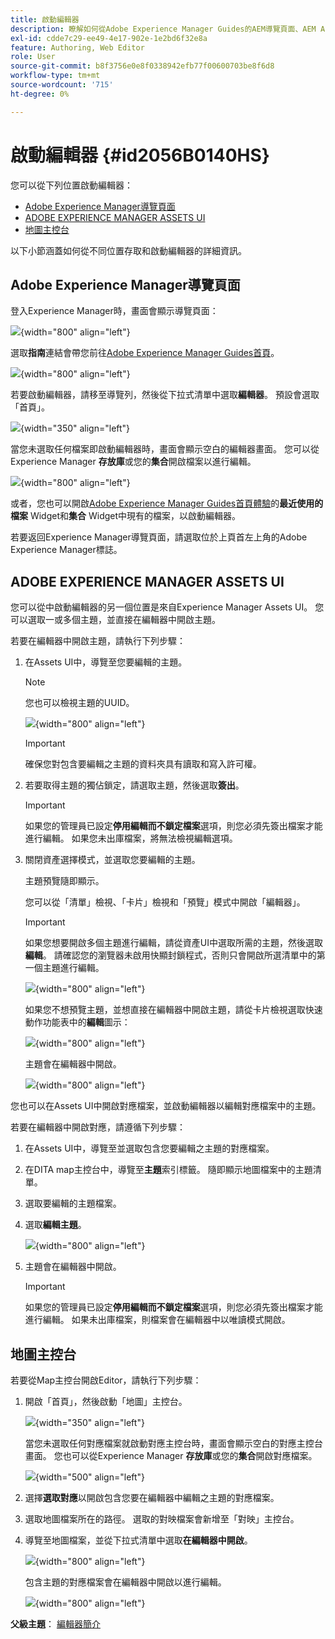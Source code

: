 ```yaml
---
title: 啟動編輯器
description: 瞭解如何從Adobe Experience Manager Guides的AEM導覽頁面、AEM Assets UI和地圖主控台啟動編輯器。
exl-id: cdde7c29-ee49-4e17-902e-1e2bd6f32e8a
feature: Authoring, Web Editor
role: User
source-git-commit: b8f3756e0e8f0338942efb77f00600703be8f6d8
workflow-type: tm+mt
source-wordcount: '715'
ht-degree: 0%

---
```


# 啟動編輯器 {#id2056B0140HS}

您可以從下列位置啟動編輯器：

- [Adobe Experience Manager導覽頁面](#adobe-experience-manager-navigation-page)
- [ADOBE EXPERIENCE MANAGER ASSETS UI](#adobe-experience-manager-assets-ui)
- [地圖主控台](#map-console)

以下小節涵蓋如何從不同位置存取和啟動編輯器的詳細資訊。

## Adobe Experience Manager導覽頁面

登入Experience Manager時，畫面會顯示導覽頁面：

![](images/web-editor-from-navigation-page.png){width="800" align="left"}

選取&#x200B;**指南**&#x200B;連結會帶您前往[Adobe Experience Manager Guides首頁](./intro-home-page.md)。

![](images/aem-home-page.png){width="800" align="left"}

若要啟動編輯器，請移至導覽列，然後從下拉式清單中選取&#x200B;**編輯器**。 預設會選取「首頁」。

![](images/editor-home-page-dropdown.png){width="350" align="left"}

當您未選取任何檔案即啟動編輯器時，畫面會顯示空白的編輯器畫面。 您可以從Experience Manager **存放庫**&#x200B;或您的&#x200B;**集合**&#x200B;開啟檔案以進行編輯。

![](images/web-editor-launch-page.png){width="800" align="left"}

或者，您也可以開啟[Adobe Experience Manager Guides首頁體驗](./intro-home-page.md)的&#x200B;**最近使用的檔案** Widget和&#x200B;**集合** Widget中現有的檔案，以啟動編輯器。


若要返回Experience Manager導覽頁面，請選取位於上頁首左上角的Adobe Experience Manager標誌。


## ADOBE EXPERIENCE MANAGER ASSETS UI

您可以從中啟動編輯器的另一個位置是來自Experience Manager Assets UI。 您可以選取一或多個主題，並直接在編輯器中開啟主題。

若要在編輯器中開啟主題，請執行下列步驟：

1. 在Assets UI中，導覽至您要編輯的主題。

   >[!NOTE]
   >
   > 您也可以檢視主題的UUID。

   ![](images/assets_ui_with_uuid_cs.png){width="800" align="left"}

   >[!IMPORTANT]
   >
   > 確保您對包含要編輯之主題的資料夾具有讀取和寫入許可權。

1. 若要取得主題的獨佔鎖定，請選取主題，然後選取&#x200B;**簽出**。

   >[!IMPORTANT]
   >
   > 如果您的管理員已設定&#x200B;**停用編輯而不鎖定檔案**&#x200B;選項，則您必須先簽出檔案才能進行編輯。 如果您未出庫檔案，將無法檢視編輯選項。

1. 關閉資產選擇模式，並選取您要編輯的主題。

   主題預覽隨即顯示。

   您可以從「清單」檢視、「卡片」檢視和「預覽」模式中開啟「編輯器」。

   >[!IMPORTANT]
   >
   > 如果您想要開啟多個主題進行編輯，請從資產UI中選取所需的主題，然後選取&#x200B;**編輯**。 請確認您的瀏覽器未啟用快顯封鎖程式，否則只會開啟所選清單中的第一個主題進行編輯。

   ![](images/edit-from-preview_cs.png){width="800" align="left"}

   如果您不想預覽主題，並想直接在編輯器中開啟主題，請從卡片檢視選取快速動作功能表中的&#x200B;**編輯**&#x200B;圖示：

   ![](images/edit-topic-from-quick-action_cs.png){width="800" align="left"}

   主題會在編輯器中開啟。

   ![](images/edit-mode.png){width="800" align="left"}

您也可以在Assets UI中開啟對應檔案，並啟動編輯器以編輯對應檔案中的主題。

若要在編輯器中開啟對應，請遵循下列步驟：

1. 在Assets UI中，導覽至並選取包含您要編輯之主題的對應檔案。
1. 在DITA map主控台中，導覽至&#x200B;**主題**&#x200B;索引標籤。 隨即顯示地圖檔案中的主題清單。
1. 選取要編輯的主題檔案。
1. 選取&#x200B;**編輯主題**。

   ![](images/edit-topics-map-console_cs.png){width="800" align="left"}

1. 主題會在編輯器中開啟。

   >[!IMPORTANT]
   >
   > 如果您的管理員已設定&#x200B;**停用編輯而不鎖定檔案**&#x200B;選項，則您必須先簽出檔案才能進行編輯。 如果未出庫檔案，則檔案會在編輯器中以唯讀模式開啟。

## 地圖主控台

若要從Map主控台開啟Editor，請執行下列步驟：

1. 開啟「首頁」，然後啟動「地圖」主控台。

   ![](images/editor-map-console-dropdown.png){width="350" align="left"}

   當您未選取任何對應檔案就啟動對應主控台時，畫面會顯示空白的對應主控台畫面。 您也可以從Experience Manager **存放庫**&#x200B;或您的&#x200B;**集合**&#x200B;開啟對應檔案。

   ![](images/launch-map-console.png){width="500" align="left"}

1. 選擇&#x200B;**選取對應**&#x200B;以開啟包含您要在編輯器中編輯之主題的對應檔案。
1. 選取地圖檔案所在的路徑。 選取的對映檔案會新增至「對映」主控台。
1. 導覽至地圖檔案，並從下拉式清單中選取&#x200B;**在編輯器中開啟**。

   ![](images/map-console-open-in-editor.png){width="800" align="left"}

   包含主題的對應檔案會在編輯器中開啟以進行編輯。

   ![](images/map-console-edit-topics.png){width="800" align="left"}






**父級主題**： [編輯器簡介](web-editor.md)
